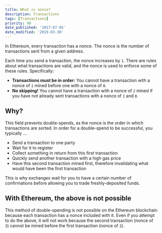 ```yaml
---
title: What is nonce?
description: Transactions
tags: [Transactions]
priority: 90
date_published: '2017-07-05'
date_modified: '2019-03-30'
---
```


In Ethereum, every transaction has a nonce. The nonce is the number of transactions sent from a given address.

Each time you send a transaction, the nonce increases by `1`. There are rules about what transactions are valid, and the nonce is used to enforce some of these rules. Specifically:

* **Transactions must be in order:** You cannot have a transaction with a nonce of `1` mined before one with a nonce of `0`.
* **No skipping!** You cannot have a transaction with a nonce of `2` mined if you have not already sent transactions with a nonce of `1` and `0`.

## Why?

This field prevents double-spends, as the nonce is the order in which transactions are sorted. In order for a double-spend to be successful, you typically ...

* Send a transaction to one party
* Wait for it to register
* Collect something in return from this first transaction
* Quickly send another transaction with a high gas price
* Have this second transaction mined first, therefore invalidating what would have been the first transaction

This is why exchanges wait for you to have a certain number of confirmations before allowing you to trade freshly-deposited funds.

## With Ethereum, the above is not possible

This method of double-spending is not possible on the Ethereum blockchain because each transaction has a nonce included with it. Even if you attempt to do the above, it will not work because the second transaction (nonce of `3`) cannot be mined before the first transaction (nonce of `2`).
